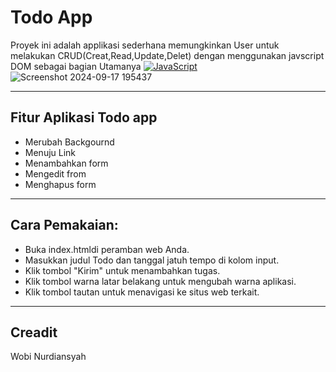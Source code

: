 # Todo App
Proyek ini adalah applikasi sederhana memungkinkan User untuk melakukan CRUD(Creat,Read,Update,Delet) dengan menggunakan javscript DOM sebagai bagian Utamanya [![JavaScript](https://img.shields.io/badge/--F7DF1E?logo=javascript&logoColor=000)](https://www.javascript.com/)
![Screenshot 2024-09-17 195437](https://github.com/user-attachments/assets/933c77da-c595-42a7-8bfa-93bafea8f850)

***
## Fitur Aplikasi Todo app
- Merubah Backgournd
- Menuju Link
- Menambahkan form
- Mengedit from
- Menghapus form
***
## Cara Pemakaian:
- Buka index.htmldi peramban web Anda.
- Masukkan judul Todo dan tanggal jatuh tempo di kolom input.
- Klik tombol "Kirim" untuk menambahkan tugas.
- Klik tombol warna latar belakang untuk mengubah warna aplikasi.
- Klik tombol tautan untuk menavigasi ke situs web terkait.
***
## Creadit
Wobi Nurdiansyah
